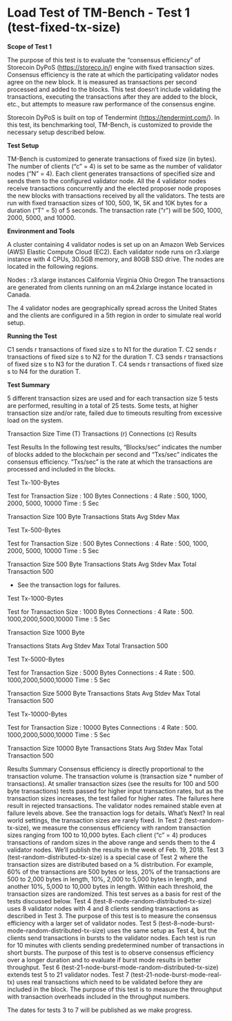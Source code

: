 # Load Test of TM-Bench  - Test 1 (test-fixed-tx-size)

**Scope of Test 1** 

The purpose of this test is to evaluate the “consensus efficiency” of Storecoin DyPoS (https://storeco.in/) engine with fixed transaction sizes. Consensus efficiency is the rate at which the participating validator nodes agree on the new block. It is measured as transactions per second processed and added to the blocks. This test doesn’t include validating the transactions, executing the transactions after they are added to the block, etc., but attempts to measure raw performance of the consensus engine.
 
Storecoin DyPoS is built on top of Tendermint (https://tendermint.com/). In this test, its benchmarking tool, TM-Bench, is customized to provide the necessary setup described below.

**Test Setup** 
 
TM-Bench  is customized to generate transactions of fixed size (in bytes). The number of clients (“c” = 4) is set to be same as the number of validator nodes (“N” = 4). Each client generates transactions of specified size and sends them to the configured validator node. All the 4 validator nodes receive transactions concurrently and the elected proposer node proposes the new blocks with transactions received by all the validators.  The tests are run with fixed transaction sizes of 100, 500, 1K, 5K and 10K bytes for a duration (“T” = 5) of 5 seconds. The transaction rate ("r") will be 500, 1000, 2000, 5000, and 10000.

**Environment and Tools**
 
A cluster containing 4 validator nodes is set up on an Amazon Web Services (AWS) Elastic Compute Cloud (EC2). Each validator node runs on r3.xlarge instance with 4 CPUs, 30.5GB memory, and 80GB SSD drive. The nodes are located in the following regions.
 
Nodes :  r3.xlarge instances
California 
Virginia
Ohio 
Oregon 
The transactions are generated from clients running on an m4.2xlarge instance located in Canada.
 
The 4 validator nodes are geographically spread across the United States and the clients are configured in a 5th region in order to simulate real world setup.


**Running the Test**

C1 sends r transactions of fixed size s to N1 for the duration T. 
C2 sends r transactions of fixed size s to N2 for the duration T. 
C3 sends r transactions of fixed size s to N3 for the duration T. 
C4 sends r transactions of fixed size s to N4 for the duration T.


**Test Summary**

5 different transaction sizes are used and for each transaction size 5 tests are performed, resulting in a total of 25 tests. Some tests, at higher transaction size and/or rate, failed due to timeouts resulting from excessive load on the system.




Transaction Size
Time (T)
Transactions (r)
Connections (c)
Results


Test Results 
In the following test results, “Blocks/sec” indicates the number of blocks added to the blockchain per second and “Txs/sec” indicates the consensus efficiency. “Txs/sec” is the rate at which the transactions are processed and included in the blocks. 

Test Tx-100-Bytes

Test for Transaction Size : 100 Bytes
Connections : 4
Rate : 500, 1000, 2000, 5000, 10000
Time : 5 Sec



Transaction Size 100 Byte
Transactions
Stats
Avg
Stdev
Max



Test Tx-500-Bytes

Test for Transaction Size : 500 Bytes
Connections : 4
Rate : 500, 1000, 2000, 5000, 10000
Time : 5 Sec



Transaction Size 500 Byte
Transactions
Stats
Avg
Stdev
Max
Total Transaction
500


* See the transaction logs for failures.

Test Tx-1000-Bytes

Test for Transaction Size : 1000 Bytes
Connections : 4
Rate : 500. 1000,2000,5000,10000
Time : 5 Sec



Transaction Size 1000 Byte


Transactions
Stats
Avg
Stdev
Max
Total Transaction
500


Test Tx-5000-Bytes

Test for Transaction Size : 5000 Bytes
Connections : 4
Rate : 500. 1000,2000,5000,10000
Time : 5 Sec



Transaction Size 5000 Byte
Transactions
Stats
Avg
Stdev
Max
Total Transaction
500



Test Tx-10000-Bytes

Test for Transaction Size : 10000 Bytes
Connections : 4
Rate : 500. 1000,2000,5000,10000
Time : 5 Sec



Transaction Size 10000 Byte
Transactions
Stats
Avg
Stdev
Max
Total Transaction
500


Results Summary
Consensus efficiency is directly proportional to the transaction volume. The transaction volume is (transaction size * number of transactions). 
At smaller transaction sizes (see the results for 100 and 500 byte transactions) tests passed for higher input transaction rates, but as the transaction sizes increases, the test failed for higher rates. The failures here result in rejected transactions.
The validator nodes remained stable even at failure levels above. See the transaction logs for details.
What’s Next?
In real world settings, the transaction sizes are rarely fixed. In Test 2 (test-random-tx-size), we measure the consensus efficiency with random transaction sizes ranging from 100 to 10,000 bytes. Each client (“c” = 4) produces transactions of random sizes in the above range and sends them to the 4 validator nodes. We’ll publish the results in the week of Feb. 19, 2018.
Test 3 (test-random-distributed-tx-size) is a special case of Test 2 where the transaction sizes are distributed based on a % distribution. For example, 60% of the transactions are 500 bytes or less, 20% of the transactions are 500 to 2,000 bytes in length, 10%, 2,000 to 5,000 bytes in length, and another 10%, 5,000 to 10,000 bytes in length. Within each threshold, the transaction sizes are randomized. This test serves as a basis for rest of the tests discussed below.
Test 4 (test-8-node-random-distributed-tx-size) uses 8 validator nodes with 4 and 8 clients sending transactions as described in Test 3. The purpose of this test is to measure the consensus efficiency with a larger set of validator nodes.
Test 5 (test-8-node-burst-mode-random-distributed-tx-size) uses the same setup as Test 4, but the clients send transactions in bursts to the validator nodes. Each test is run for 10 minutes with clients sending predetermined number of transactions in short bursts. The purpose of this test is to observe consensus efficiency over a longer duration and to evaluate if burst mode results in better throughput.
Test 6 (test-21-node-burst-mode-random-distributed-tx-size) extends test 5 to 21 validator nodes.
Test 7 (test-21-node-burst-mode-real-tx) uses real transactions which need to be validated before they are included in the block. The purpose of this test is to measure the throughput with transaction overheads included in the throughput numbers.

The dates for tests 3 to 7 will be published as we make progress.

